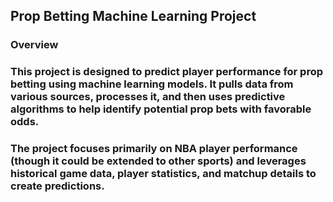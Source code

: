 ## Prop Betting Machine Learning Project
### Overview
### This project is designed to predict player performance for prop betting using machine learning models. It pulls data from various sources, processes it, and then uses predictive algorithms to help identify potential prop bets with favorable odds.
### The project focuses primarily on NBA player performance (though it could be extended to other sports) and leverages historical game data, player statistics, and matchup details to create predictions.
